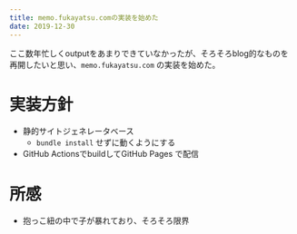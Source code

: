 ```yaml
---
title: memo.fukayatsu.comの実装を始めた
date: 2019-12-30
---
```


ここ数年忙しくoutputをあまりできていなかったが、そろそろblog的なものを再開したいと思い、`memo.fukayatsu.com` の実装を始めた。

# 実装方針

- 静的サイトジェネレータベース
  - `bundle install` せずに動くようにする
- GitHub ActionsでbuildしてGitHub Pages で配信

# 所感

- 抱っこ紐の中で子が暴れており、そろそろ限界
